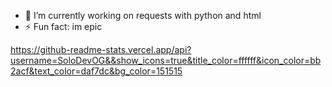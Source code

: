 - 🔭 I’m currently working on requests with python and html
- ⚡ Fun fact: im epic

https://github-readme-stats.vercel.app/api?username=SoloDevOG&&show_icons=true&title_color=ffffff&icon_color=bb2acf&text_color=daf7dc&bg_color=151515
